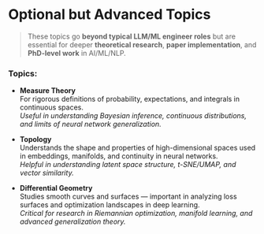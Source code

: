 # Optional but Advanced Topics

> These topics go **beyond typical LLM/ML engineer roles** but are essential for deeper **theoretical research**, **paper implementation**, and **PhD-level work** in AI/ML/NLP.

### Topics:

- **Measure Theory**  
  For rigorous definitions of probability, expectations, and integrals in continuous spaces.  
  _Useful in understanding Bayesian inference, continuous distributions, and limits of neural network generalization._

- **Topology**  
  Understands the shape and properties of high-dimensional spaces used in embeddings, manifolds, and continuity in neural networks.  
  _Helpful in understanding latent space structure, t-SNE/UMAP, and vector similarity._

- **Differential Geometry**  
  Studies smooth curves and surfaces — important in analyzing loss surfaces and optimization landscapes in deep learning.  
  _Critical for research in Riemannian optimization, manifold learning, and advanced generalization theory._

